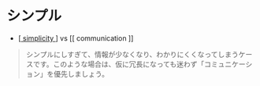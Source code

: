 # シンプル
- [[ simplicity ]] vs [[ communication ]]
> シンプルにしすぎて、情報が少なくなり、わかりにくくなってしまうケースです。このような場合は、仮に冗長になっても迷わず「コミュニケーション」を優先しましょう。

[//begin]: # "Autogenerated link references for markdown compatibility"
[simplicity]: simplicity "シンプル"
[//end]: # "Autogenerated link references"
